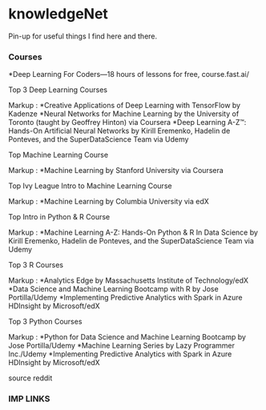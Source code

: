 # knowledgeNet
Pin-up for useful things I find here and there.

### Courses ###
*Deep Learning For Coders—18 hours of lessons for free, course.fast.ai/

Top 3 Deep Learning Courses

Markup : *Creative Applications of Deep Learning with TensorFlow by Kadenze 
         *Neural Networks for Machine Learning by the University of Toronto (taught by Geoffrey Hinton) via Coursera
         *Deep Learning A-Z™: Hands-On Artificial Neural Networks by Kirill Eremenko, Hadelin de Ponteves, and the SuperDataScience Team via Udemy

Top Machine Learning Course

Markup : *Machine Learning by Stanford University via Coursera

Top Ivy League Intro to Machine Learning Course

Markup : *Machine Learning by Columbia University via edX

Top Intro in Python & R Course

Markup : *Machine Learning A-Z: Hands-On Python & R In Data Science by Kirill Eremenko, Hadelin de Ponteves, and the SuperDataScience Team via Udemy

Top 3 R Courses

Markup : *Analytics Edge by Massachusetts Institute of Technology/edX
         *Data Science and Machine Learning Bootcamp with R by Jose Portilla/Udemy
         *Implementing Predictive Analytics with Spark in Azure HDInsight by Microsoft/edX

Top 3 Python Courses

Markup : *Python for Data Science and Machine Learning Bootcamp by Jose Portilla/Udemy
         *Machine Learning Series by Lazy Programmer Inc./Udemy
         *Implementing Predictive Analytics with Spark in Azure HDInsight by Microsoft/edX

source reddit

### IMP LINKS ###
